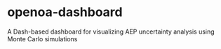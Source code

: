 # openoa-dashboard
A Dash-based dashboard for visualizing AEP uncertainty analysis using Monte Carlo simulations
